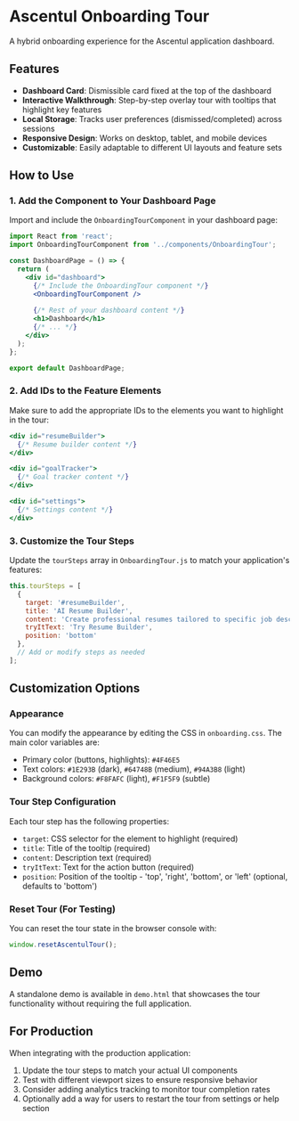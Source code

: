 # Ascentul Onboarding Tour

A hybrid onboarding experience for the Ascentul application dashboard.

## Features

- **Dashboard Card**: Dismissible card fixed at the top of the dashboard
- **Interactive Walkthrough**: Step-by-step overlay tour with tooltips that highlight key features
- **Local Storage**: Tracks user preferences (dismissed/completed) across sessions
- **Responsive Design**: Works on desktop, tablet, and mobile devices
- **Customizable**: Easily adaptable to different UI layouts and feature sets

## How to Use

### 1. Add the Component to Your Dashboard Page

Import and include the `OnboardingTourComponent` in your dashboard page:

```jsx
import React from 'react';
import OnboardingTourComponent from '../components/OnboardingTour';

const DashboardPage = () => {
  return (
    <div id="dashboard">
      {/* Include the OnboardingTour component */}
      <OnboardingTourComponent />
      
      {/* Rest of your dashboard content */}
      <h1>Dashboard</h1>
      {/* ... */}
    </div>
  );
};

export default DashboardPage;
```

### 2. Add IDs to the Feature Elements

Make sure to add the appropriate IDs to the elements you want to highlight in the tour:

```jsx
<div id="resumeBuilder">
  {/* Resume builder content */}
</div>

<div id="goalTracker">
  {/* Goal tracker content */}
</div>

<div id="settings">
  {/* Settings content */}
</div>
```

### 3. Customize the Tour Steps

Update the `tourSteps` array in `OnboardingTour.js` to match your application's features:

```javascript
this.tourSteps = [
  {
    target: '#resumeBuilder',
    title: 'AI Resume Builder',
    content: 'Create professional resumes tailored to specific job descriptions with our AI-powered resume builder.',
    tryItText: 'Try Resume Builder',
    position: 'bottom'
  },
  // Add or modify steps as needed
];
```

## Customization Options

### Appearance

You can modify the appearance by editing the CSS in `onboarding.css`. The main color variables are:

- Primary color (buttons, highlights): `#4F46E5`
- Text colors: `#1E293B` (dark), `#64748B` (medium), `#94A3B8` (light)
- Background colors: `#F8FAFC` (light), `#F1F5F9` (subtle)

### Tour Step Configuration

Each tour step has the following properties:

- `target`: CSS selector for the element to highlight (required)
- `title`: Title of the tooltip (required)
- `content`: Description text (required)
- `tryItText`: Text for the action button (required)
- `position`: Position of the tooltip - 'top', 'right', 'bottom', or 'left' (optional, defaults to 'bottom')

### Reset Tour (For Testing)

You can reset the tour state in the browser console with:

```javascript
window.resetAscentulTour();
```

## Demo

A standalone demo is available in `demo.html` that showcases the tour functionality without requiring the full application.

## For Production

When integrating with the production application:

1. Update the tour steps to match your actual UI components
2. Test with different viewport sizes to ensure responsive behavior
3. Consider adding analytics tracking to monitor tour completion rates
4. Optionally add a way for users to restart the tour from settings or help section